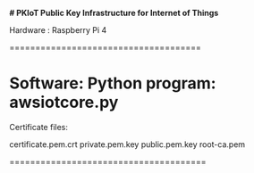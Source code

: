 **# PKIoT
Public Key Infrastructure for Internet of Things**

Hardware : Raspberry Pi 4

=====================================

Software:
Python program: awsiotcore.py  
=====================================

Certificate files:

certificate.pem.crt
private.pem.key
public.pem.key
root-ca.pem

======================================
